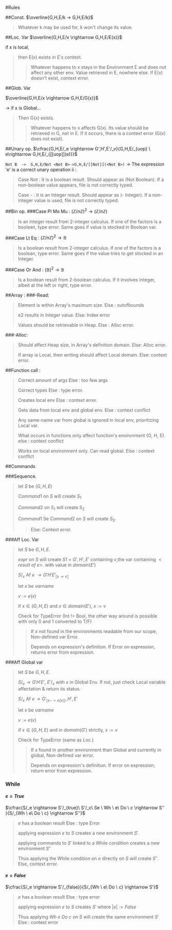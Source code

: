 #Rules


##Const.
$\overline{G,H,E/k -> G,H,E/k}$
> Whatever k may be used for, k won't change its value.

##Loc. Var
$\overline{G,H,E/x \rightarrow G,H,E/E(x)}$

if x is local,
> then E(x) exists in E's context.
>
>> Whatever happens to x stays in the Environment E and does not affect any other env. Value retrieved in E, nowhere else. If E(x) doesn't exist, context error.

##Glob. Var

$\overline{G,H,E/x \rightarrow G,H,E/G(x)}$

-> if x is Global...
>Then G(x) exists.
>
>> Whatever happens to x affects G(x). Its value should be retrieved in G, not in E. If it occurs, there is a context error (G(x) does not exist).

##Unary op.
$\cfrac{G,H,E/_e \rightarrow G',H',E'/_v}{G,H,E/_{uop} \ e\rightarrow G,H,E/_{[[uop]](e)}}$

`Not B  ->  G,H,E/Not <Not B>->G,H,E/[[Not]](<Not B>)`
-> The expression 'e' is a correct unary operation ii :

>Case Not : It is a boolean result. Should appear as (Not Boolean). If a non-boolean value appears, file is not correctly typed.
>
>Case - : It is an Integer result. Should appear as (- Integer). If a non-integer value is used, file is not correctly typed.

##Bin op.
###Case Pl Mo Mu : $(\mathbb{Z}/n\mathbb{Z})^2 \rightarrow (\mathbb{Z}/n\mathbb{Z})$
>Is an integer result from 2-integer calculus. If one of the factors is a boolean, type error. Same goes if value is stocked in Boolean var.

###Case Lt Eq : $(\mathbb{Z}/n\mathbb{Z})^2 \rightarrow \mathbb{B}$
>Is a boolean result from 2-integer calculus. If one of the factors is a boolean, type error. Same goes if the value tries to get stocked in an Integer.

###Case Or And : $(\mathbb{B})^2 \rightarrow \mathbb{B}$
>Is a boolean result from 2-boolean calculus. If it involves Integer, albeit at the left or right, type error.

##Array :
###-Read:
>  Element is within Array's maximum size. Else : outofbounds
>
>  e2 results in Integer value. Else: Index error
>
>  Values should be retrievable in Heap. Else : Alloc error.

###-Alloc:
>  Should affect Heap size, in Array's definition domain. Else: Alloc error.
>
>  If array is Local, then writing should affect Local domain. Else: context error.

##Function call :
>Correct amount of args Else : too few args
>
>Correct types Else : type error.
>
>Creates local env Else : context error.
>
>Gets data from local env and global env. Else : context conflict
>
>Any same-name var from global is ignored in local env, prioritizing Local var.
>
>What occurs in functions only affect function's environment (G, H, E). else : context conflict
>
>Works on local environment only. Can read global. Else : context conflict

##Commands

###Sequence.
>let $S$ be $(G,H,E)$
>
>$Command1$ on $S$ will create $S_1$
>
>$Command2$ on $S_1$ will create $S_2$
>
>$Command1$ Se $Command2$ on $S$ will create $S_2$.
>
>> Else: Context error.

###Aff Loc. Var
>let $S$ be $G,H,E$.
>
> $expr$ on $S$ will create $S1$ = $G',H',E'$ containing $v$,the var containing $<result\ of\ e>$. with value in $domain(E')$
>
>$S/_x$ Af $e$ $\rightarrow G'H'E'_{[x\rightarrow v]}$
>
>let $x$ be $varname$
>
>$v := e(x)$
>
>if $x \in (G,H,E)$ and $x \in domain(E')$, $x:=v$
>
> Check for TypeError (Int != Bool, the other way around is possible with only 0 and 1 converted to T/F)
>
>> If $x$ not found in the environments readable from our scope, Non-defined var Error.
>>
>> Depends on expression's definition. If Error on expression, returns error from expression.

###Aff Global var
>let $S$ be $G,H,E$.
>
> $S/_e \rightarrow G'H'E'$, $E'/_v$ with $x$ in Global Env. If not, just check Local variable affectation & return its status.
>
> $S/_x$ Af $e \rightarrow G'_{[x->e(x)]},H',E'$
>
> let $x$ be $varname$
>
> $v := e(x)$
>
> if $x \in (G,H,E)$ and in $domain(G')$ strictly, $x:=v$
>
> Check for TypeError (same as Loc.)
>
>> If $x$ found in another environment than Global and currently in global, Non-defined var error.
>>
>> Depends on expression's definition. If error on expression, return error from expression.

### While
#### $e = True$
$\cfrac{S/_e \rightarrow S'/_{true}\ S'/_c\ Se \ Wh \ e\ Do \ c \rightarrow S'' }{S/_{Wh \ e\ Do \ c} \rightarrow S''}$
> $e$ has a boolean result Else : type Error
>
> applying expression $e$ to $S$ creates a new environment $S'$.
>
> applying commands to $S'$ linked to a While condition creates a new environment $S''$
>
> Thus applying the While condition on $e$ directly on $S$ will create $S''$. Else, context error.

#### $e = False$
$\cfrac{S/_e \rightarrow S'/_{false}}{S/_{Wh \ e\ Do \ c} \rightarrow S'}$
> $e$ has a boolean result Else : type error
>
> applying expression $e$ to $S$ creates $S'$ where $|e| := False$
>
>Thus applying $Wh\ e\ Do\ c$ on $S$ will create the same environment $S'$ Else : context error
